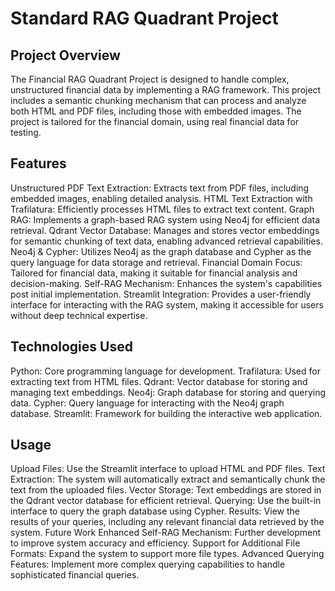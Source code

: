 
# Standard RAG Quadrant Project


## Project Overview
The Financial RAG Quadrant Project is designed to handle complex, unstructured financial data by implementing a RAG framework. This project includes a semantic chunking mechanism that can process and analyze both HTML and PDF files, including those with embedded images. The project is tailored for the financial domain, using real financial data for testing.

## Features
Unstructured PDF Text Extraction: Extracts text from PDF files, including embedded images, enabling detailed analysis.
HTML Text Extraction with Trafilatura: Efficiently processes HTML files to extract text content.
Graph RAG: Implements a graph-based RAG system using Neo4j for efficient data retrieval.
Qdrant Vector Database: Manages and stores vector embeddings for semantic chunking of text data, enabling advanced retrieval capabilities.
Neo4j & Cypher: Utilizes Neo4j as the graph database and Cypher as the query language for data storage and retrieval.
Financial Domain Focus: Tailored for financial data, making it suitable for financial analysis and decision-making.
Self-RAG Mechanism: Enhances the system's capabilities post initial implementation.
Streamlit Integration: Provides a user-friendly interface for interacting with the RAG system, making it accessible for users without deep technical expertise.

## Technologies Used
Python: Core programming language for development.
Trafilatura: Used for extracting text from HTML files.
Qdrant: Vector database for storing and managing text embeddings.
Neo4j: Graph database for storing and querying data.
Cypher: Query language for interacting with the Neo4j graph database.
Streamlit: Framework for building the interactive web application.
## Usage
Upload Files: Use the Streamlit interface to upload HTML and PDF files.
Text Extraction: The system will automatically extract and semantically chunk the text from the uploaded files.
Vector Storage: Text embeddings are stored in the Qdrant vector database for efficient retrieval.
Querying: Use the built-in interface to query the graph database using Cypher.
Results: View the results of your queries, including any relevant financial data retrieved by the system.
Future Work
Enhanced Self-RAG Mechanism: Further development to improve system accuracy and efficiency.
Support for Additional File Formats: Expand the system to support more file types.
Advanced Querying Features: Implement more complex querying capabilities to handle sophisticated financial queries.
